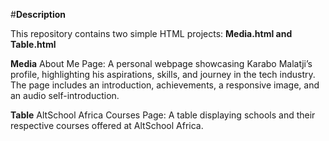 #**Description**

This repository contains two simple HTML projects: **Media.html and Table.html**

**Media**
About Me Page: A personal webpage showcasing Karabo Malatji’s profile, highlighting his aspirations, skills, and journey in the tech industry.
The page includes an introduction, achievements, a responsive image, and an audio self-introduction.

**Table**
AltSchool Africa Courses Page: A table displaying schools and their respective courses offered at AltSchool Africa.
